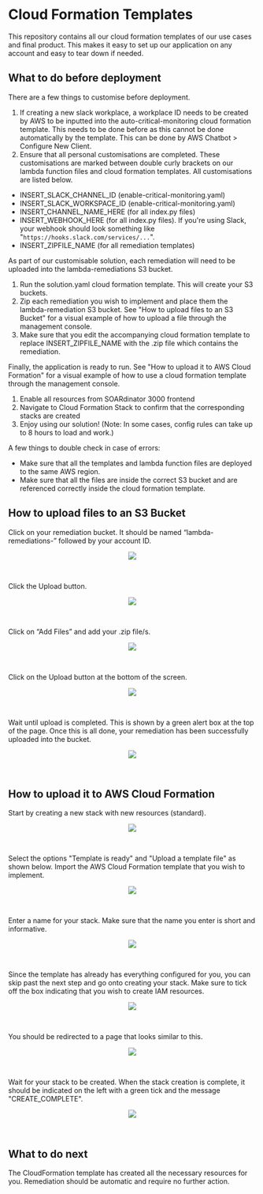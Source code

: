 # Cloud Formation Templates
This repository contains all our cloud formation templates of our use cases and final product. This makes it easy to set up our application on any account and easy to tear down if needed. 

## What to do before deployment
There are a few things to customise before deployment.

1. If creating a new slack workplace, a workplace ID needs to be created by AWS to be inputted into the auto-critical-monitoring cloud formation template. This needs to be done before as this cannot be done automatically by the template. This can be done by AWS Chatbot > Configure New Client.
2. Ensure that all personal customisations are completed. These customisations are marked between double curly brackets on our lambda function files and cloud formation templates. All customisations are listed below.
  - INSERT_SLACK_CHANNEL_ID (enable-critical-monitoring.yaml)
  - INSERT_SLACK_WORKSPACE_ID  (enable-critical-monitoring.yaml)
  - INSERT_CHANNEL_NAME_HERE (for all index.py files)
  - INSERT_WEBHOOK_HERE (for all index.py files). If you're using Slack, your webhook should look something like "`https://hooks.slack.com/services/...`".
  - INSERT_ZIPFILE_NAME (for all remediation templates)

As part of our customisable solution, each remediation will need to be uploaded into the lambda-remediations S3 bucket. 

1. Run the solution.yaml cloud formation template. This will create your S3 buckets.
2. Zip each remediation you wish to implement and place them the lambda-remediation S3 bucket. See "How to upload files to an S3 Bucket" for a visual example of how to upload a file through the management console.
3. Make sure that you edit the accompanying cloud formation template to replace INSERT_ZIPFILE_NAME with the .zip file which contains the remediation. 

Finally, the application is ready to run. See "How to upload it to AWS Cloud Formation" for a visual example of how to use a cloud formation template through the management console.

1. Enable all resources from SOARdinator 3000 frontend
2. Navigate to Cloud Formation Stack to confirm that the corresponding stacks are created
3. Enjoy using our solution! (Note: In some cases, config rules can take up to 8 hours to load and work.)

A few things to double check in case of errors:
- Make sure that all the templates and lambda function files are deployed to the same AWS region. 
- Make sure that all the files are inside the correct S3 bucket and are referenced correctly inside the cloud formation template.

## How to upload files to an S3 Bucket
Click on your remediation bucket. It should be named “lambda-remediations-” followed by your account ID.

<p align="center">
  <img src="images/find-bucket.png" />
</p>
</br>

Click the Upload button.

<p align="center">
  <img src="images/option-upload-file.png" />
</p>
</br>

Click on “Add Files” and add your .zip file/s. 

<p align="center">
  <img src="images/add-file.png" />
</p>
</br>

Click on the Upload button at the bottom of the screen.

<p align="center">
  <img src="images/upload-file.png" />
</p>
</br>

Wait until upload is completed. This is shown by a green alert box at the top of the page. Once this is all done, your remediation has been successfully uploaded into the bucket.

<p align="center">
  <img src="images/success-file-uploaded.png" />
</p>
</br>

## How to upload it to AWS Cloud Formation
Start by creating a new stack with new resources (standard).

<p align="center">
  <img src="images/new-stack.png" />
</p>
</br>

Select the options "Template is ready" and "Upload a template file" as shown below. Import the AWS Cloud Formation template that you wish to implement.

<p align="center">
  <img src="images/upload-template.png" />
</p>
</br>

Enter a name for your stack. Make sure that the name you enter is short and informative.

<p align="center">
  <img src="images/stack-name.png" />
</p>
</br>

Since the template has already has everything configured for you, you can skip past the next step and go onto creating your stack. Make sure to tick off the box indicating that you wish to create IAM resources.

<p align="center">
  <img src="images/create-stack.png" />
</p>
</br>

You should be redirected to a page that looks similar to this. 

<p align="center">
  <img src="images/stack-in-progress.png" />
</p>
</br>

Wait for your stack to be created. When the stack creation is complete, it should be indicated on the left with a green tick and the message "CREATE_COMPLETE".

<p align="center">
  <img src="images/completed-stack.png" />
</p>
</br>

## What to do next
The CloudFormation template has created all the necessary resources for you. Remediation should be automatic and require no further action.